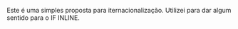 Este é uma simples proposta para iternacionalização. Utilizei para dar algum sentido para o IF INLINE.
